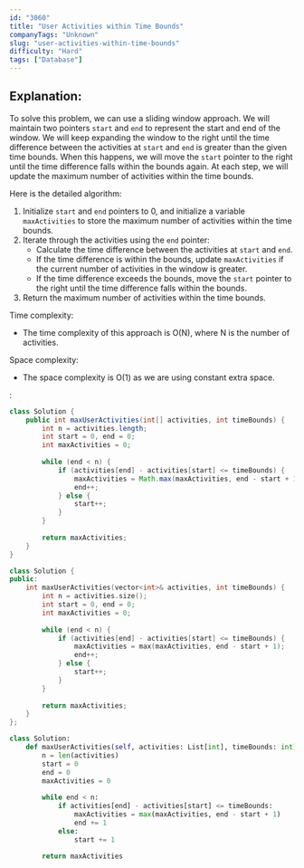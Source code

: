 ```yaml
---
id: "3060"
title: "User Activities within Time Bounds"
companyTags: "Unknown"
slug: "user-activities-within-time-bounds"
difficulty: "Hard"
tags: ["Database"]
---
```


## Explanation:

To solve this problem, we can use a sliding window approach. We will maintain two pointers `start` and `end` to represent the start and end of the window. We will keep expanding the window to the right until the time difference between the activities at `start` and `end` is greater than the given time bounds. When this happens, we will move the `start` pointer to the right until the time difference falls within the bounds again. At each step, we will update the maximum number of activities within the time bounds.

Here is the detailed algorithm:
1. Initialize `start` and `end` pointers to 0, and initialize a variable `maxActivities` to store the maximum number of activities within the time bounds.
2. Iterate through the activities using the `end` pointer:
   - Calculate the time difference between the activities at `start` and `end`.
   - If the time difference is within the bounds, update `maxActivities` if the current number of activities in the window is greater.
   - If the time difference exceeds the bounds, move the `start` pointer to the right until the time difference falls within the bounds.
3. Return the maximum number of activities within the time bounds.

Time complexity:
- The time complexity of this approach is O(N), where N is the number of activities.

Space complexity:
- The space complexity is O(1) as we are using constant extra space.

:

```java
class Solution {
    public int maxUserActivities(int[] activities, int timeBounds) {
        int n = activities.length;
        int start = 0, end = 0;
        int maxActivities = 0;
        
        while (end < n) {
            if (activities[end] - activities[start] <= timeBounds) {
                maxActivities = Math.max(maxActivities, end - start + 1);
                end++;
            } else {
                start++;
            }
        }
        
        return maxActivities;
    }
}
```

```cpp
class Solution {
public:
    int maxUserActivities(vector<int>& activities, int timeBounds) {
        int n = activities.size();
        int start = 0, end = 0;
        int maxActivities = 0;
        
        while (end < n) {
            if (activities[end] - activities[start] <= timeBounds) {
                maxActivities = max(maxActivities, end - start + 1);
                end++;
            } else {
                start++;
            }
        }
        
        return maxActivities;
    }
};
```

```python
class Solution:
    def maxUserActivities(self, activities: List[int], timeBounds: int) -> int:
        n = len(activities)
        start = 0
        end = 0
        maxActivities = 0
        
        while end < n:
            if activities[end] - activities[start] <= timeBounds:
                maxActivities = max(maxActivities, end - start + 1)
                end += 1
            else:
                start += 1
        
        return maxActivities
```